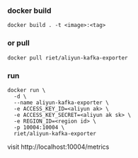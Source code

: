 ### docker build
``` docker build . -t <image>:<tag> ```

### or pull 
``` docker pull riet/aliyun-kafka-exporter ```

### run
```
docker run \ 
  -d \ 
  --name aliyun-kafka-exporter \
  -e ACCESS_KEY_ID=<aliyun ak> \
  -e ACCESS_KEY_SECRET=<aliyun ak sk> \
  -e REGION_ID=<region id> \
  -p 10004:10004 \
  riet/aliyun-kafka-exporter 
```

visit http://localhost:10004/metrics